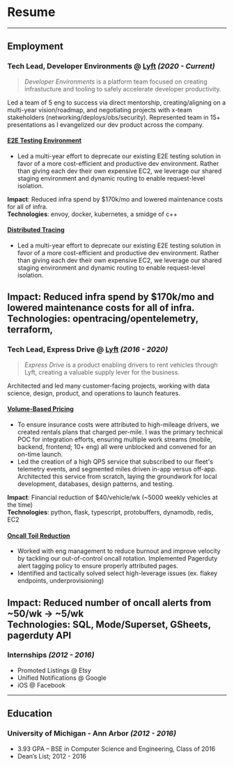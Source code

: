 # Resume
---

## Employment


### **Tech Lead, Developer Environments** @ [Lyft](https://lyft.com) *(2020 - Current)*

> *Developer Environments* is a platform team focused on creating infrastucture and tooling to safely accelerate developer productivity.

Led a team of 5 eng to success via direct mentorship, creating/aligning on a multi-year vision/roadmap, and negotiating projects with x-team stakeholders (networking/deploys/obs/security). 
Represented team in 15+ presentations as I evangelized our dev product across the company.



#### <u>E2E Testing Environment</u>
* Led a multi-year effort to deprecate our existing E2E testing solution in favor of a more
cost-efficient and productive dev environment. Rather than giving each dev their own
expensive EC2, we leverage our shared staging environment and dynamic routing to
enable request-level isolation. 

**Impact**: Reduced infra spend by $170k/mo and lowered maintenance costs for all of infra.<br/>
**Technologies**: envoy, docker, kubernetes, a smidge of c++

#### <u>Distributed Tracing</u>
* Led a multi-year effort to deprecate our existing E2E testing solution in favor of a more
cost-efficient and productive dev environment. Rather than giving each dev their own
expensive EC2, we leverage our shared staging environment and dynamic routing to
enable request-level isolation. 

**Impact**: Reduced infra spend by $170k/mo and lowered maintenance costs for all of infra.<br/>
**Technologies**: opentracing/opentelemetry, terraform, 
---
### **Tech Lead, Express Drive** @ [Lyft](https://lyft.com) *(2016 - 2020)*

> *Express Drive* is a product enabling drivers to rent vehicles through Lyft, creating a valuable supply lever for the business.


Architected and led many customer-facing projects, working with data science, design, product, and operations to launch features.

#### <u>Volume-Based Pricing</u>

* To ensure insurance costs were attributed to high-mileage drivers, we created rentals plans that charged per-mile.
I was the primary technical POC for integration efforts, ensuring multiple work streams (mobile, backend, frontend; 10+ eng) all were unblocked and convened for an on-time launch.
* Led the creation of a high QPS service that subscribed to our fleet's telemetry events, and segmented miles driven in-app versus off-app.
Architected this service from scratch, laying the groundwork for local development, databases, design patterns, and testing.

**Impact**: Financial reduction of $40/vehicle/wk (~5000 weekly vehicles at the time)<br/>
**Technologies**: python, flask, typescript, protobuffers, dynamodb, redis, EC2

#### <u>Oncall Toil Reduction</u>

* Worked with eng management to reduce burnout and improve velocity by tackling our out-of-control oncall rotation.
Implemented Pagerduty alert tagging policy to ensure properly attributed pages.
* Identified and tactically solved select high-leverage issues (ex. flakey endpoints, underprovisioning)

**Impact**: Reduced number of oncall alerts from ~50/wk → ~5/wk <br/>
**Technologies**: SQL, Mode/Superset, GSheets, pagerduty API
---
### **Internships** *(2012 - 2016)*

* Promoted Listings @ Etsy
* Unified Notifications @ Google
* iOS @ Facebook
---

## Education
### **University of Michigan - Ann Arbor** *(2012 - 2016)*
* 3.93 GPA – BSE in Computer Science and Engineering, Class of 2016
* Dean’s List; 2012 - 2016
